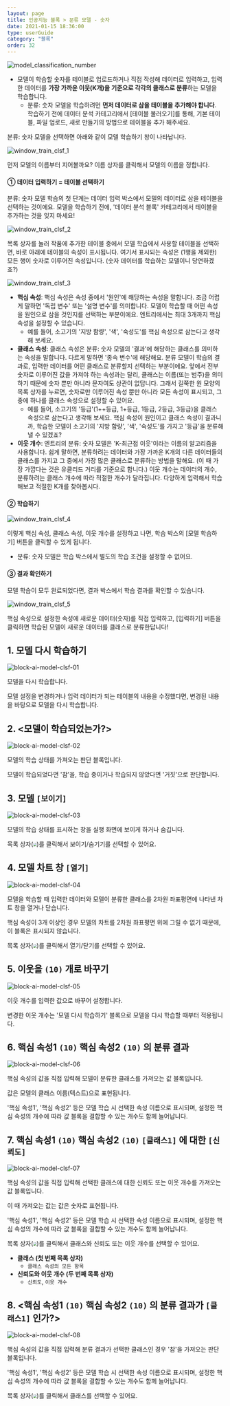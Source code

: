 ```yaml
---
layout: page
title: 인공지능 블록 > 분류 모델 - 숫자
date: 2021-01-15 18:36:00
type: userGuide
category: "블록"
order: 32
---
```


![model_classification_number](images/window/model/model_classification_number.png)

+ 모델이 학습할 숫자를 테이블로 업로드하거나 직접 작성해 데이터로 입력하고, 입력한 데이터를 **가장 가까운 이웃(K개)을 기준으로 각각의 클래스로 분류**하는 모델을 학습합니다.
  + 분류: 숫자 모델을 학습하려먼 **먼저 데이터로 삼을 테이블을 추가해야 합니다**. 학습하기 전에 데이터 분석 카테고리에서 [테이블 불러오기]를 통해, 기본 테이블, 파일 업로드, 새로 만들기의 방법으로 테이블을 추가 해주세요.

분류: 숫자 모델을 선택하면 아래와 같이 모델 학습하기 창이 나타납니다.

![window_train_clsf_1](images/window/model/window_train_clsf_1.png)

먼저 모델의 이름부터 지어볼까요? 이름 상자를 클릭해서 모델의 이름을 정합니다.



####  ① 데이터 입력하기 = 테이블 선택하기

분류: 숫자 모델 학습의 첫 단계는 데이터 입력 박스에서 모델의 데이터로 삼을 테이블을 선택하는 것이에요. 모델을 학습하기 전에, '데이터 분석 블록' 카테고리에서 테이블을 추가하는 것을 잊지 마세요!



![window_train_clsf_2](images/window/model/window_train_clsf_2.png)

목록 상자를 눌러 작품에 추가한 테이블 중에서 모델 학습에서 사용할 테이블을 선택하면, 바로 아래에 테이블의 속성이 표시됩니다. 여기서 표시되는 속성은 (1행을 제외한) 모든 행이 숫자로 이루어진 속성입니다. (숫자 데이터를 학습하는 모델이니 당연하겠죠?)



![window_train_clsf_3](images/window/model/window_train_clsf_3.png)

+ **핵심 속성**: 핵심 속성은 속성 중에서 '원인'에 해당하는 속성을 말합니다. 조금 어렵게 말하면 '독립 변수' 또는 '설명 변수'를 의미합니다. 
  모델이 학습할 때 어떤 속성을 원인으로 삼을 것인지를 선택하는 부분이에요.
  엔트리에서는 최대 3개까지 핵심 속성을 설정할 수 있습니다. 
  + 예를 들어, 소고기의 '지방 함량', '색', '숙성도'를 핵심 속성으로 삼는다고 생각해 보세요.
+ **클래스 속성**: 클래스 속성은 분류: 숫자 모델의 '결과'에 해당하는 클래스를 의미하는 속성을 말합니다. 다르게 말하면 '종속 변수'에 해당해요.
  분류 모델이 학습의 결과로, 입력한 데이터를 어떤 클래스로 분류할지 선택하는 부분이에요. 
  앞에서 전부 숫자로 이루어진 값을 가져야 하는 속성과는 달리, 클래스는 이름(또는 범주)을 의미하기 때문에 숫자 뿐만 아니라 문자여도 상관이 없답니다.
  그래서 길쭉한 원 모양의 목록 상자를 누르면, 숫자로만 이루어진 속성 뿐만 아니라 모든 속성이 표시되고, 그 중에 하나를 클래스 속성으로 설정할 수 있어요.
  + 예를 들어, 소고기의 '등급'(1++등급, 1+등급, 1등급, 2등급, 3등급)을 클래스 속성으로 삼는다고 생각해 보세요.
    핵심 속성이 원인이고 클래스 속성이 결과니까, 
    학습한 모델이 소고기의 '지방 함량', '색', '숙성도'를 가지고 '등급'을 분류해낼 수 있겠죠?
+ **이웃 개수**: 엔트리의 분류: 숫자 모델은 'K-최근접 이웃'이라는 이름의 알고리즘을 사용합니다. 쉽게 말하면, 분류하려는 데이터와 가장 가까운 K개의 다른 데이터들의 클래스를 가지고 그 중에서 가장 많은 클래스로 분류하는 방법을 말해요.
  (이 때 가장 가깝다는 것은 유클리드 거리를 기준으로 합니다.)
  이웃 개수는 데이터의 개수, 분류하려는 클래스 개수에 따라 적절한 개수가 달라집니다. 다양하게 입력해서 학습해보고 적절한 K개를 찾아봅시다.



#### ② 학습하기

![window_train_clsf_4](images/window/model/window_train_clsf_4.png)

이렇게 핵심 속성, 클래스 속성, 이웃 개수를 설정하고 나면, 학습 박스의 [모델 학습하기] 버튼을 클릭할 수 있게 됩니다. 

+ 분류: 숫자 모델은 학습 박스에서 별도의 학습 조건을 설정할 수 없어요.



#### ③ 결과 확인하기

모델 학습이 모두 완료되었다면, 결과 박스에서 학습 결과를 확인할 수 있습니다.

![window_train_clsf_5](images/window/model/window_train_clsf_5.png)

핵심 속성으로 설정한 속성에 새로운 데이터(숫자)를 직접 입력하고, [입력하기] 버튼을 클릭하면 학습된 모델이 새로운 데이터를 클래스로 분류한답니다!





## 1. 모델 다시 학습하기

![block-ai-model-clsf-01](images/block-ai-model-clsf-01.png)

모델을 다시 학습합니다. 

모델 설정을 변경하거나 입력 데이터가 되는 테이블의 내용을 수정했다면, 변경된 내용을 바탕으로 모델을 다시 학습합니다.



## 2. <모델이 학습되었는가?>

![block-ai-model-clsf-02](images/block-ai-model-clsf-02.png)

모델의 학습 상태를 가져오는 판단 블록입니다.

모델이 학습되었다면 '참'을, 학습 중이거나 학습되지 않았다면 '거짓'으로 판단합니다.



## 3. 모델 `[보이기]`

![block-ai-model-clsf-03](images/block-ai-model-clsf-03.png)

모델의 학습 상태를 표시하는 창을 실행 화면에 보이게 하거나 숨깁니다.

목록 상자(<img src="images/icon/dropdown-ai.png" style="zoom:50%;" />)를 클릭해서 보이기/숨기기를 선택할 수 있어요.



## 4. 모델 차트 창 `[열기]`

![block-ai-model-clsf-04](images/block-ai-model-clsf-04.png)

모델을 학습할 때 입력한 데이터와 모델이 분류한 클래스를 2차원 좌표평면에 나타낸 차트 창을 열거나 닫습니다.

핵심 속성이 3개 이상인 경우 모델의 차트를 2차원 좌표평면 위에 그릴 수 없기 때문에, 이 블록은 표시되지 않습니다. 

목록 상자(<img src="images/icon/dropdown-ai.png" style="zoom:50%;" />)를 클릭해서 열기/닫기를 선택할 수 있어요.



## 5. 이웃을 `(10)` 개로 바꾸기

![block-ai-model-clsf-05](images/block-ai-model-clsf-05.png)

이웃 개수를 입력한 값으로 바꾸어 설정합니다. 

변경한 이웃 개수는 '모델 다시 학습하기' 블록으로 모델을 다시 학습할 때부터 적용됩니다.





## 6. 핵심 속성1 `(10)` 핵심 속성2 `(10)` 의 분류 결과

![block-ai-model-clsf-06](images/block-ai-model-clsf-06.png)

핵심 속성의 값을 직접 입력해 모델이 분류한 클래스를 가져오는 값 블록입니다. 

값은 모델의 클래스 이름(텍스트)으로 표현됩니다. 

'핵심 속성1', '핵심 속성2' 등은 모델 학습 시 선택한 속성 이름으로 표시되며, 설정한 핵심 속성의 개수에 따라 값 블록을 결합할 수 있는 개수도 함께 늘어납니다.





## 7. 핵심 속성1 `(10)` 핵심 속성2 `(10)` `[클래스1]` 에 대한 `[신뢰도]`

![block-ai-model-clsf-07](images/block-ai-model-clsf-07.png)

핵심 속성의 값을 직접 입력해 선택한 클래스에 대한 신뢰도 또는 이웃 개수를 가져오는 값 블록입니다. 

이 때 가져오는 값는 값은 숫자로 표현됩니다.

'핵심 속성1', '핵심 속성2' 등은 모델 학습 시 선택한 속성 이름으로 표시되며, 설정한 핵심 속성의 개수에 따라 값 블록을 결합할 수 있는 개수도 함께 늘어납니다.

목록 상자(<img src="images/icon/dropdown-ai.png" style="zoom:50%;" />)를 클릭해서 클래스와 신뢰도 또는 이웃 개수를 선택할 수 있어요.

+ **클래스 (첫 번째 목록 상자)**
  + `클래스 속성의 모든 항목`
+ **신뢰도와 이웃 개수 (두 번째 목록 상자)**
  + `신뢰도`, `이웃 개수`



## 8. <핵심 속성1 `(10)` 핵심 속성2 `(10)` 의 분류 결과가 `[클래스1]` 인가?>

![block-ai-model-clsf-08](images/block-ai-model-clsf-08.png)

핵심 속성의 값을 직접 입력해 분류 결과가 선택한 클래스인 경우 '참'을 가져오는 판단 블록입니다.

'핵심 속성1', '핵심 속성2' 등은 모델 학습 시 선택한 속성 이름으로 표시되며, 설정한 핵심 속성의 개수에 따라 값 블록을 결합할 수 있는 개수도 함께 늘어납니다.

목록 상자(<img src="images/icon/dropdown-ai.png" style="zoom:50%;" />)를 클릭해서 클래스를 선택할 수 있어요.

